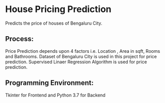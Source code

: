 # House Pricing Prediction

Predicts the price of houses of Bengaluru City.

## Process:
Price Prediction depends upon 4 factors i.e. Location , Area in sqft, Rooms and Bathrooms. Dataset of Bengaluru City is used in this project for price prediction.
Supervised Linaer Regression Algorithm is used for price prediction.

## Programming Environment:
Tkinter for Frontend and Python 3.7 for Backend
